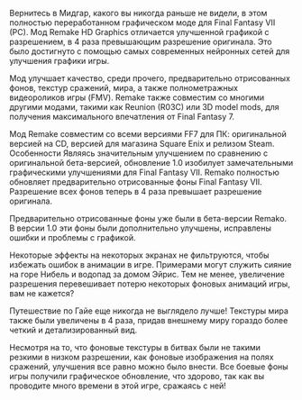 Вернитесь в Мидгар, какого вы никогда раньше не видели, в этом полностью переработанном графическом моде для Final Fantasy VII (PC). Мод Remake HD Graphics отличается улучшенной графикой с разрешением, в 4 раза превышающим разрешение оригинала. Это было достигнуто с помощью самых современных нейронных сетей для улучшения графики игры.

Мод улучшает качество, среди прочего, предварительно отрисованных фонов, текстур сражений, мира, а также полнометражных видеороликов игры (FMV). Remake также совместим со многими другими модами, такими как Reunion (R03C) или 3D model mods, для получения максимального впечатления от Final Fantasy 7.

Мод Remake совместим со всеми версиями FF7 для ПК: оригинальной версией на CD, версией для магазина Square Enix и релизом Steam.
Особенности
Являясь значительным улучшением по сравнению с оригинальной бета-версией, обновление 1.0 изобилует замечательными графическими улучшениями для Final Fantasy VII.
Remako полностью обновляет предварительно отрисованные фоны Final Fantasy VII. Разрешение всех
фонов теперь в 4 раза превышает разрешение оригинала.

Предварительно отрисованные фоны уже были в бета-версии Remako. В версии 1.0 эти фоны были дополнительно улучшены, исправлены ошибки и проблемы с графикой.

Некоторые эффекты на некоторых экранах не фильтруются, чтобы избежать ошибок в анимации в игре. Примерами могут служить сияние на горе Нибель и водопад за домом Эйрис. Тем не менее, увеличение разрешения перевешивает потерю некоторых фоновых анимаций игры, вам не кажется?

Путешествие по Гайе еще никогда не выглядело лучше! Текстуры мира также были увеличены в 4 раза, придав внешнему миру гораздо более четкий и детализированный вид.

Несмотря на то, что фоновые текстуры в битвах были не такими резкими в низком разрешении, как фоновые изображения на полях сражений, улучшения все равно можно было внести. Все боевые фоны игры получили графическое обновление, что здорово, так как вы проводите много времени в этой игре, сражаясь с ней!